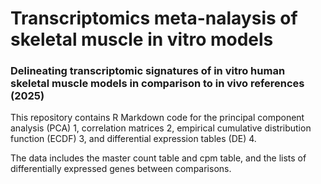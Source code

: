 # Transcriptomics meta-nalaysis of skeletal muscle in vitro models
### Delineating transcriptomic signatures of in vitro human skeletal muscle models in comparison to in vivo references (2025)

This repository contains R Markdown code for the principal component analysis (PCA) 1, correlation matrices 2, 
empirical cumulative distribution function (ECDF) 3, and differential expression tables (DE) 4. 

The data includes the master count table and cpm table, and the lists of differentially expressed genes between comparisons. 
